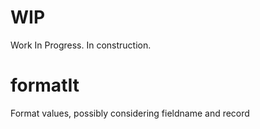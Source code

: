 # WIP
   Work In Progress. In construction.

# formatIt
Format values, possibly considering fieldname and record
